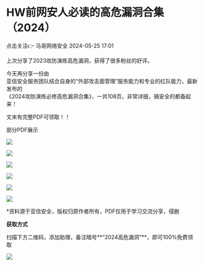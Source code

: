 #  HW前网安人必读的高危漏洞合集（2024）   
点击关注👉  马哥网络安全   2024-05-25 17:01  
  
上次分享了2023攻防演练高危漏洞，获得了很多粉丝的好评。  
  
今天再分享一份由  
亚信安全服务团队结合自身的“外部攻击面管理”服务能力和专业的红队能力，最新  
发布的  
《2024攻防演练必修高危漏洞合集》，一共108页，非常详细，搞安全的都备起来！  
  
文末有完整PDF可领取！！  
  
部分PDF展示   
  
![](https://mmbiz.qpic.cn/mmbiz_png/UkV8WB2qYAl5w5T02GNNoZuibNb96JficViaLT5EvvVhZyv2dVce5bCIvpp0f2Yanufic0ZAFN03uXFBXM3WDBKicHA/640?wx_fmt=png&from=appmsg "")  
  
![](https://mmbiz.qpic.cn/mmbiz_png/UkV8WB2qYAl5w5T02GNNoZuibNb96JficVaztUhGgHXib93No7hJjzhC51MYFiah77uWKKHFsSumEflcH0aQib2rxZA/640?wx_fmt=png&from=appmsg "")  
  
![](https://mmbiz.qpic.cn/mmbiz_png/UkV8WB2qYAl5w5T02GNNoZuibNb96JficVCKhvzb8JtTm8HqpUpojsTCwAqDNfibJDQDjJZF4ic0AwCxLKZO6RkylQ/640?wx_fmt=png&from=appmsg "")  
  
![](https://mmbiz.qpic.cn/mmbiz_png/UkV8WB2qYAl5w5T02GNNoZuibNb96JficViaQfI9coLPtRRG6xdUD77ltUpKEK3m0Oiba73kwnFp0O3e5ibkdxnliafA/640?wx_fmt=png&from=appmsg "")  
  
![](https://mmbiz.qpic.cn/mmbiz_png/UkV8WB2qYAl5w5T02GNNoZuibNb96JficVQEB2RkqMERJ831ANma6evl5YOe1KLXadgNdVwUcz54umu00MicT8XGg/640?wx_fmt=png&from=appmsg "")  
  
![](https://mmbiz.qpic.cn/mmbiz_png/UkV8WB2qYAl5w5T02GNNoZuibNb96JficVZ1D6TGZz9qUic35yicdnW0jxTtibNicJ3KvLzncR41eqbp79vhtQS1ULgQ/640?wx_fmt=png&from=appmsg "")  
  
*资料源于亚信安全，版权归原作者所有，PDF仅用于学习交流分享，侵删  
  
**获取方式**  
  
扫描下方二维码，添加助理，备注暗号**“2024高危漏洞”**，即可100%免费领取  
  
![](https://mmbiz.qpic.cn/mmbiz_png/UkV8WB2qYAmj87JzThF3fqs3DZWfe2TbY5oDKtEquMpPTTURcIBEOIlkMIPQur3icKMgC42xvQ4gwOzXyicJvrjQ/640?wx_fmt=png&from=appmsg "")  
  
